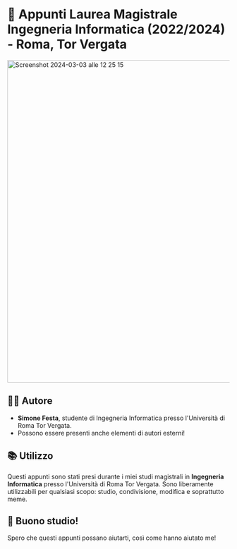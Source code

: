 # 📝 Appunti Laurea Magistrale Ingegneria Informatica (2022/2024) - Roma, Tor Vergata

<img width="732" alt="Screenshot 2024-03-03 alle 12 25 15" src="https://github.com/simonefesta/University/assets/55951548/cab1ad6e-08e9-403b-9cf8-1804c9b82d65">

## 👨‍💻 Autore

* **Simone Festa**, studente di Ingegneria Informatica presso l'Università di Roma Tor Vergata.
* Possono essere presenti anche elementi di autori esterni!


## 📚 Utilizzo

Questi appunti sono stati presi durante i miei studi magistrali in **Ingegneria Informatica** presso l'Università di Roma Tor Vergata. 
Sono liberamente utilizzabili per qualsiasi scopo: studio, condivisione, modifica e soprattutto meme. 

## 🌟 Buono studio!
Spero che questi appunti possano aiutarti, così come hanno aiutato me!

